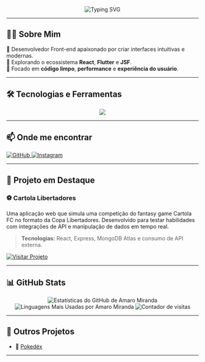 <p align="center">
  <img src="https://readme-typing-svg.herokuapp.com?font=Fira+Code&weight=500&pause=1000&color=36BCF7&center=true&vCenter=true&width=500&lines=Olá%2C+eu+sou+Amaro+Miranda!;Desenvolvedor+Front-end;React+%7C+Flutter+%7C+JSF+%7C+Primefaces" alt="Typing SVG" />
</p>

---

## 👨‍💻 Sobre Mim

🎯 Desenvolvedor Front-end apaixonado por criar interfaces intuitivas e modernas.  
🧠 Explorando o ecossistema **React**, **Flutter** e **JSF**.  
🧼 Focado em **código limpo**, **performance** e **experiência do usuário**.  

---

## 🛠️ Tecnologias e Ferramentas

<p align="center">
  <a href="https://skillicons.dev">
    <img src="https://skillicons.dev/icons?i=html,css,js,react,flutter,bootstrap,git,primefaces,jsf" />
  </a>
</p>

---

## 📫 Onde me encontrar

<p align="left">
  <a href="https://github.com/AmaroMiranda" target="_blank">
    <img src="https://img.shields.io/badge/GitHub-181717?style=for-the-badge&logo=github&logoColor=white" alt="GitHub">
  </a>
  <a href="https://www.instagram.com/amaro_miranda1/" target="_blank">
    <img src="https://img.shields.io/badge/Instagram-E4405F?style=for-the-badge&logo=instagram&logoColor=white" alt="Instagram">
  </a>
</p>

---

## 🚀 Projeto em Destaque

### ⚽ Cartola Libertadores

Uma aplicação web que simula uma competição do fantasy game Cartola FC no formato da Copa Libertadores. Desenvolvido para testar habilidades com integrações de API e manipulação de dados em tempo real.

> **Tecnologias:** React, Express, MongoDB Atlas e consumo de API externa.

<a href="https://cartola-libertadors.onrender.com/" target="_blank">
  <img src="https://img.shields.io/badge/Visitar_Projeto-0078D4?style=for-the-badge&logo=googlechrome&logoColor=white" alt="Visitar Projeto">
</a>

---

## 📊 GitHub Stats

<div align="center">

<img src="https://github-readme-stats.vercel.app/api?username=AmaroMiranda&show_icons=true&theme=dracula&include_all_commits=true&count_private=true" alt="Estatísticas do GitHub de Amaro Miranda" />

<img src="https://github-readme-stats.vercel.app/api/top-langs/?username=AmaroMiranda&layout=compact&langs_count=7&theme=dracula" alt="Linguagens Mais Usadas por Amaro Miranda" />

<img src="https://hits.sh/github.com/AmaroMiranda.svg?style=flat-square&color=555&label=VISITAS" alt="Contador de visitas" />

</div>

---

## 💼 Outros Projetos

- 🎲 [Pokedéx](https://github.com/AmaroMiranda/pokedex-app-flutter)

---

